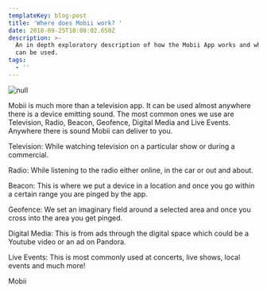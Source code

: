 ```yaml
---
templateKey: blog-post
title: 'Where does Mobii work? '
date: 2018-09-25T18:08:02.650Z
description: >-
  An in depth exploratory description of how the Mobii App works and where it
  can be used. 
tags:
  - ''
---
```

![null](/img/screen-shot-2018-09-25-at-11.28.02-am.png)

Mobii is much more than a television app. It can be used almost anywhere there is a device emitting sound. The most common ones we use are Television, Radio, Beacon, Geofence, Digital Media and Live Events. Anywhere there is sound Mobii can deliver to you.

Television: While watching television on a particular show or during a commercial. 

Radio: While listening to the radio either online, in the car or out and about. 

Beacon: This is where we put a device in a location and once you go within a certain range you are pinged by the app.

Geofence: We set an imaginary field around a selected area and once you cross into the area you get pinged.

Digital Media: This is from ads through the digital space which could be a Youtube video or an ad on Pandora.

Live Events: This is most commonly used at concerts, live shows, local events and much more!

Mobii
